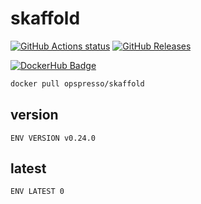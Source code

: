 # skaffold

[![GitHub Actions status](https://github.com/opspresso/skaffold/workflows/Build-Push/badge.svg)](https://github.com/opspresso/skaffold/actions)
[![GitHub Releases](https://img.shields.io/github/release/opspresso/skaffold.svg)](https://github.com/opspresso/skaffold/releases)

[![DockerHub Badge](http://dockeri.co/image/opspresso/skaffold)](https://hub.docker.com/r/opspresso/skaffold/)

```bash
docker pull opspresso/skaffold
```

## version

```
ENV VERSION v0.24.0
```

## latest

```
ENV LATEST 0
```
